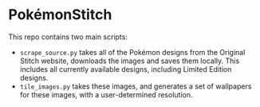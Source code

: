 # PokémonStitch
This repo contains two main scripts:

* `scrape_source.py` takes all of the Pokémon designs from the Original Stitch website, downloads the images and saves them locally. This includes all currently available designs, including Limited Edition designs.
* `tile_images.py` takes these images, and generates a set of wallpapers for these images, with a user-determined resolution.

